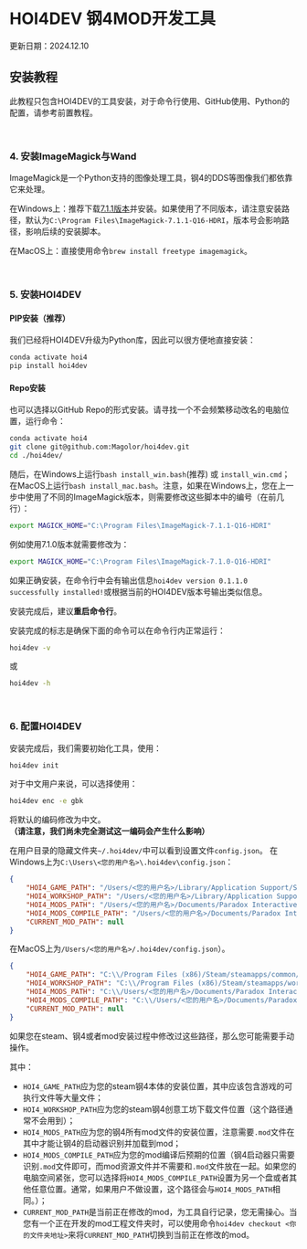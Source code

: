 # HOI4DEV 钢4MOD开发工具

更新日期：2024.12.10

## 安装教程

此教程只包含HOI4DEV的工具安装，对于命令行使用、GitHub使用、Python的配置，请参考前置教程。

<br/>

### 4. 安装ImageMagick与Wand

ImageMagick是一个Python支持的图像处理工具，钢4的DDS等图像我们都依靠它来处理。

在Windows上：推荐下载[7.1.1版本](https://imagemagick.org/archive/binaries/ImageMagick-7.1.1-41-Q16-HDRI-x64-dll.exe)并安装。如果使用了不同版本，请注意安装路径，默认为`C:\Program Files\ImageMagick-7.1.1-Q16-HDRI`，版本号会影响路径，影响后续的安装脚本。

在MacOS上：直接使用命令`brew install freetype imagemagick`。

<br/>

### 5. 安装HOI4DEV

#### PIP安装（推荐）

我们已经将HOI4DEV升级为Python库，因此可以很方便地直接安装：
```bash
conda activate hoi4
pip install hoi4dev
```

#### Repo安装

也可以选择以GitHub Repo的形式安装。请寻找一个不会频繁移动改名的电脑位置，运行命令：

```bash
conda activate hoi4
git clone git@github.com:Magolor/hoi4dev.git
cd ./hoi4dev/
```

随后，在Windows上运行`bash install_win.bash`(推荐) 或 `install_win.cmd`；在MacOS上运行`bash install_mac.bash`。注意，如果在Windows上，您在上一步中使用了不同的ImageMagick版本，则需要修改这些脚本中的编号（在前几行）：
```bash
export MAGICK_HOME="C:\Program Files\ImageMagick-7.1.1-Q16-HDRI"
```

例如使用7.1.0版本就需要修改为：
```bash
export MAGICK_HOME="C:\Program Files\ImageMagick-7.1.0-Q16-HDRI"
```

如果正确安装，在命令行中会有输出信息`hoi4dev version 0.1.1.0 successfully installed!`或根据当前的HOI4DEV版本号输出类似信息。

安装完成后，建议**重启命令行**。

安装完成的标志是确保下面的命令可以在命令行内正常运行：
```bash
hoi4dev -v
```
或
```bash
hoi4dev -h
```

<br/>

### 6. 配置HOI4DEV

安装完成后，我们需要初始化工具，使用：
```bash
hoi4dev init
```

对于中文用户来说，可以选择使用：
```bash
hoi4dev enc -e gbk
```
将默认的编码修改为中文。**（请注意，我们尚未完全测试这一编码会产生什么影响）**

在用户目录的隐藏文件夹`~/.hoi4dev/`中可以看到设置文件`config.json`。
在Windows上为`C:\Users\<您的用户名>\.hoi4dev\config.json`：
```json
{
    "HOI4_GAME_PATH": "/Users/<您的用户名>/Library/Application Support/Steam/steamapps/common/Hearts of Iron IV/",
    "HOI4_WORKSHOP_PATH": "/Users/<您的用户名>/Library/Application Support/Steam/steamapps/workshop/content/394360/",
    "HOI4_MODS_PATH": "/Users/<您的用户名>/Documents/Paradox Interactive/Hearts of Iron IV/mod/",
    "HOI4_MODS_COMPILE_PATH": "/Users/<您的用户名>/Documents/Paradox Interactive/Hearts of Iron IV/mod/",
    "CURRENT_MOD_PATH": null
}
```

在MacOS上为`/Users/<您的用户名>/.hoi4dev/config.json`）。
```json
{
    "HOI4_GAME_PATH": "C:\\/Program Files (x86)/Steam/steamapps/common/Hearts of Iron IV/",
    "HOI4_WORKSHOP_PATH": "C:\\/Program Files (x86)/Steam/steamapps/workshop/content/394360/",
    "HOI4_MODS_PATH": "C:\\/Users/<您的用户名>/Documents/Paradox Interactive/Hearts of Iron IV/mod/",
    "HOI4_MODS_COMPILE_PATH": "C:\\/Users/<您的用户名>/Documents/Paradox Interactive/Hearts of Iron IV/mod/",
    "CURRENT_MOD_PATH": null
}
```

如果您在steam、钢4或者mod安装过程中修改过这些路径，那么您可能需要手动操作。

其中：
- `HOI4_GAME_PATH`应为您的steam钢4本体的安装位置，其中应该包含游戏的可执行文件等大量文件；
- `HOI4_WORKSHOP_PATH`应为您的steam钢4创意工坊下载文件位置（这个路径通常不会用到）；
- `HOI4_MODS_PATH`应为您的钢4所有mod文件的安装位置，注意需要`.mod`文件在其中才能让钢4的启动器识别并加载到mod；
- `HOI4_MODS_COMPILE_PATH`应为您的mod编译后预期的位置（钢4启动器只需要识别`.mod`文件即可，而mod资源文件并不需要和`.mod`文件放在一起。如果您的电脑空间紧张，您可以选择将`HOI4_MODS_COMPILE_PATH`设置为另一个盘或者其他任意位置。通常，如果用户不做设置，这个路径会与`HOI4_MODS_PATH`相同。）；
- `CURRENT_MOD_PATH`是当前正在修改的mod，为工具自行记录，您无需操心。当您有一个正在开发的mod工程文件夹时，可以使用命令`hoi4dev checkout <你的文件夹地址>`来将`CURRENT_MOD_PATH`切换到当前正在修改的mod。